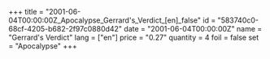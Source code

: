 +++
title = "2001-06-04T00:00:00Z_Apocalypse_Gerrard's_Verdict_[en]_false"
id = "583740c0-68cf-4205-b682-2f97c0880d42"
date = "2001-06-04T00:00:00Z"
name = "Gerrard's Verdict"
lang = ["en"]
price = "0.27"
quantity = 4
foil = false
set = "Apocalypse"
+++
